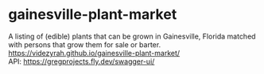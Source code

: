 # gainesville-plant-market
A listing of (edible) plants that can be grown in Gainesville, Florida matched with persons that grow them for sale or barter.
https://videzyrah.github.io/gainesville-plant-market/<br>
API: https://gregprojects.fly.dev/swagger-ui/
